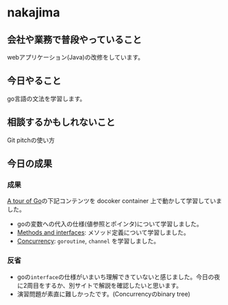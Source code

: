# nakajima

## 会社や業務で普段やっていること

webアプリケーション(Java)の改修をしています。

## 今日やること

go言語の文法を学習します。

## 相談するかもしれないこと

Git pitchの使い方

## 今日の成果

### 成果

[A tour of Go](https://go-tour-jp.appspot.com/list)の下記コンテンツを docoker container 上で動かして学習していました。

* goの変数への代入の仕様(値参照とポインタ)について学習しました。
* [Methods and interfaces](https://go-tour-jp.appspot.com/methods/1): メソッド定義について学習しました。
* [Concurrency](https://go-tour-jp.appspot.com/concurrency/1): `goroutine`, `channel` を学習しました。


### 反省
* goの`interface`の仕様がいまいち理解できていないと感じました。今日の夜に2周目をするか、別サイトで解説を確認したいと思います。
* 演習問題が素直に難しかったです。(Concurrencyのbinary tree)